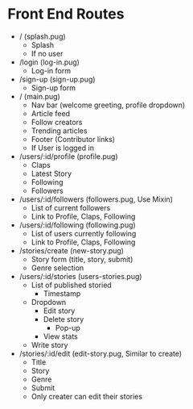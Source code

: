# Front End Routes

* / (splash.pug)
  * Splash
  * If no user
* /login (log-in.pug)
  * Log-in form
* /sign-up (sign-up.pug)
  * Sign-up form
* / (main.pug)
  * Nav bar (welcome greeting, profile dropdown)
  * Article feed
  * Follow creators
  * Trending articles
  * Footer (Contributor links)
  * If User is logged in
* /users/:id/profile (profile.pug)
  * Claps
  * Latest Story
  * Following
  * Followers
* /users/:id/followers (followers.pug, Use Mixin)
  * List of current followers
  * Link to Profile, Claps, Following
* /users/:id/following (following.pug)
  * List of users currently following
  * Link to Profile, Claps, Following
* /stories/create (new-story.pug)
  * Story form (title, story, submit)
  * Genre selection
* /users/:id/stories (users-stories.pug)
  * List of published storied
    * Timestamp
  * Dropdown
    * Edit story
    * Delete story
      * Pop-up
    * View stats
  * Write story
* /stories/:id/edit (edit-story.pug, Similar to create)
  * Title
  * Story
  * Genre
  * Submit
  * Only creater can edit their stories
